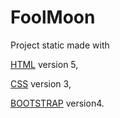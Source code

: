 # FoolMoon

Project static made with 

[HTML](https://www.w3schools.com/html/html5_intro.asp) version 5,

[CSS](https://www.w3schools.com/css/css3_intro.asp) version 3,

[BOOTSTRAP](http://getbootstrap.com/docs/4.0/getting-started/introduction/) version4.